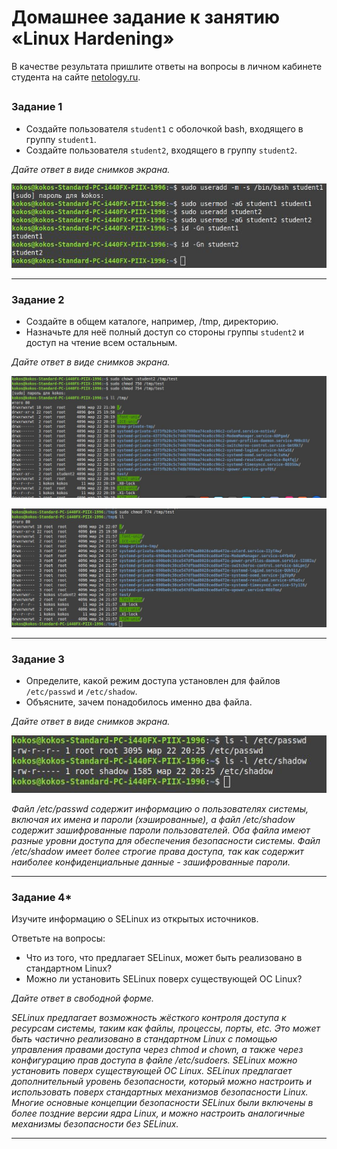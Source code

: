 # Домашнее задание к занятию «Linux Hardening»

В качестве результата пришлите ответы на вопросы в личном кабинете студента на сайте [netology.ru](https://netology.ru/).

## 

### Задание 1

- Создайте пользователя `student1` с оболочкой bash, входящего в группу `student1`.
- Создайте пользователя `student2`, входящего в группу `student2`.

*Дайте ответ в виде снимков экрана.*

![Вывод команд к заданию 1](/linux-hardening/images/1.jpeg)

------

### Задание 2

- Создайте в общем каталоге, например, /tmp, директорию.
- Назначьте для неё полный доступ со стороны группы `student2` и доступ на чтение всем остальным.

*Дайте ответ в виде снимков экрана.*

![Скриншот к заданию 2](/linux-hardening/images/2.jpeg)

![Доработка](/linux-hardening/images/2_1.jpeg)

------

### Задание 3

- Определите, какой режим доступа установлен для файлов `/etc/passwd` и `/etc/shadow`.
- Объясните, зачем понадобилось именно два файла.

*Дайте ответ в виде снимков экрана.*

![Режимы доступа к файлам](/linux-hardening/images/3.jpeg)


*Файл /etc/passwd содержит информацию о пользователях системы, включая их имена и пароли (хэшированные), а файл /etc/shadow содержит зашифрованные пароли пользователей. Оба файла имеют разные уровни доступа для обеспечения безопасности системы. Файл /etc/shadow имеет более строгие права доступа, так как содержит наиболее конфиденциальные данные - зашифрованные пароли.*

------

### Задание 4*

Изучите информацию о SELinux из открытых источников.

Ответьте на вопросы:

- Что из того, что предлагает SELinux, может быть реализовано в стандартном Linux?
- Можно ли установить SELinux поверх существующей ОС Linux?

*Дайте ответ в свободной форме.*

*SELinux предлагает возможность жёсткого контроля доступа к ресурсам системы, таким как файлы, процессы, порты, etc. Это может быть частично реализовано в стандартном Linux с помощью управления правами доступа через chmod и chown, а также через конфигурацию прав доступа в файле /etc/sudoers. SELinux можно установить поверх существующей ОС Linux. SELinux предлагает дополнительный уровень безопасности, который можно настроить и использовать поверх стандартных механизмов безопасности Linux. Многие основные концепции безопасности SELinux были включены в более поздние версии ядра Linux, и можно настроить аналогичные механизмы безопасности без SELinux.*

------
